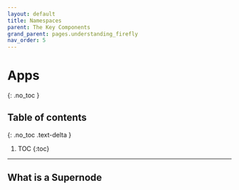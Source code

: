 ```yaml
---
layout: default
title: Namespaces
parent: The Key Components
grand_parent: pages.understanding_firefly
nav_order: 5
---
```


# Apps
{: .no_toc }

## Table of contents
{: .no_toc .text-delta }

1. TOC
{:toc}

---

## What is a Supernode

